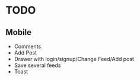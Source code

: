 # TODO

## Mobile

- Comments
- Add Post
- Drawer with login/signup/Change Feed/Add post
- Save several feeds
- Toast
